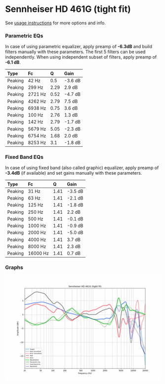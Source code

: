 # Sennheiser HD 461G (tight fit)
See [usage instructions](https://github.com/jaakkopasanen/AutoEq#usage) for more options and info.

### Parametric EQs
In case of using parametric equalizer, apply preamp of **-6.3dB** and build filters manually
with these parameters. The first 5 filters can be used independently.
When using independent subset of filters, apply preamp of **-6.1 dB**.

| Type    | Fc      |    Q | Gain    |
|:--------|:--------|:-----|:--------|
| Peaking | 42 Hz   | 0.5  | -3.6 dB |
| Peaking | 299 Hz  | 2.29 | 2.9 dB  |
| Peaking | 2721 Hz | 0.52 | -4.7 dB |
| Peaking | 4262 Hz | 2.79 | 7.5 dB  |
| Peaking | 6938 Hz | 0.75 | 3.6 dB  |
| Peaking | 100 Hz  | 2.76 | 1.3 dB  |
| Peaking | 142 Hz  | 2.79 | -1.7 dB |
| Peaking | 5679 Hz | 5.05 | -2.3 dB |
| Peaking | 6754 Hz | 1.68 | 2.0 dB  |
| Peaking | 8253 Hz | 3.1  | -1.8 dB |

### Fixed Band EQs
In case of using fixed band (also called graphic) equalizer, apply preamp of **-3.4dB**
(if available) and set gains manually with these parameters.

| Type    | Fc       |    Q | Gain    |
|:--------|:---------|:-----|:--------|
| Peaking | 31 Hz    | 1.41 | -3.5 dB |
| Peaking | 63 Hz    | 1.41 | -2.1 dB |
| Peaking | 125 Hz   | 1.41 | -1.8 dB |
| Peaking | 250 Hz   | 1.41 | 2.2 dB  |
| Peaking | 500 Hz   | 1.41 | -0.1 dB |
| Peaking | 1000 Hz  | 1.41 | -0.9 dB |
| Peaking | 2000 Hz  | 1.41 | -5.0 dB |
| Peaking | 4000 Hz  | 1.41 | 3.7 dB  |
| Peaking | 8000 Hz  | 1.41 | 2.3 dB  |
| Peaking | 16000 Hz | 1.41 | 0.7 dB  |

### Graphs
![](./Sennheiser%20HD%20461G%20(tight%20fit).png)